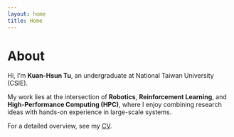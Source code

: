 ```yaml
---
layout: home
title: Home
---
```


# About

Hi, I’m **Kuan-Hsun Tu**, an undergraduate at National Taiwan University (CSIE).

My work lies at the intersection of **Robotics**, **Reinforcement Learning**, and **High-Performance Computing (HPC)**, where I enjoy combining research ideas with hands-on experience in large-scale systems.

For a detailed overview, see my [CV](assets/files/cv_single_page.pdf).  
<!-- I also share occasional thoughts and updates here — feel free to [browse my posts](posts). -->
